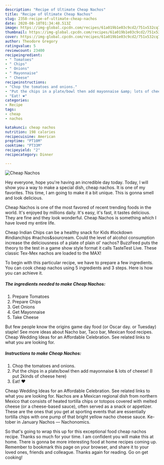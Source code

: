 ```yaml
---
description: "Recipe of Ultimate Cheap Nachos"
title: "Recipe of Ultimate Cheap Nachos"
slug: 2358-recipe-of-ultimate-cheap-nachos
date: 2020-08-18T01:34:48.513Z
image: https://img-global.cpcdn.com/recipes/61a019b1e03c9cd2/751x532cq70/cheap-nachos-recipe-main-photo.jpg
thumbnail: https://img-global.cpcdn.com/recipes/61a019b1e03c9cd2/751x532cq70/cheap-nachos-recipe-main-photo.jpg
cover: https://img-global.cpcdn.com/recipes/61a019b1e03c9cd2/751x532cq70/cheap-nachos-recipe-main-photo.jpg
author: Theodore Gregory
ratingvalue: 5
reviewcount: 23400
recipeingredient:
- " Tomatoes"
- " Chips"
- " Onions"
- " Mayonnaise"
- " Cheese"
recipeinstructions:
- "Chop the tomatoes and onions."
- "Put the chips in a plate/bowl then add mayonnaise &amp; lots of cheese! (I put 2kinds of cheese here)"
- "Eat! ❤️"
categories:
- Recipe
tags:
- cheap
- nachos

katakunci: cheap nachos 
nutrition: 198 calories
recipecuisine: American
preptime: "PT10M"
cooktime: "PT33M"
recipeyield: "2"
recipecategory: Dinner

---
```



![Cheap Nachos](https://img-global.cpcdn.com/recipes/61a019b1e03c9cd2/751x532cq70/cheap-nachos-recipe-main-photo.jpg)

Hey everyone, hope you're having an incredible day today. Today, I will show you a way to make a special dish, cheap nachos. It is one of my favorites. This time, I am going to make it a bit unique. This is gonna smell and look delicious.

Cheap Nachos is one of the most favored of recent trending foods in the world. It's enjoyed by millions daily. It's easy, it's fast, it tastes delicious. They are fine and they look wonderful. Cheap Nachos is something which I have loved my entire life.

Cheap Indian Chips can be a healthy snack for Kids #lockdown #indianchips #nachos&amp;sourcream. Could the level of alcohol consumption increase the deliciousness of a plate of plain ol&#39; nachos? BuzzFeed puts the theory to the test in a game show style format it calls TasteTest Live. These classic Tex-Mex nachos are loaded to the MAX!


To begin with this particular recipe, we have to prepare a few ingredients. You can cook cheap nachos using 5 ingredients and 3 steps. Here is how you can achieve it.

<!--inarticleads1-->

##### The ingredients needed to make Cheap Nachos:

1. Prepare  Tomatoes
1. Prepare  Chips
1. Get  Onions
1. Get  Mayonnaise
1. Take  Cheese


But few people know the origins game day food (or Oscar day. or Tuesday) staple! See more ideas about Nacho bar, Taco bar, Mexican food recipes. Cheap Wedding Ideas for an Affordable Celebration. See related links to what you are looking for. 

<!--inarticleads2-->

##### Instructions to make Cheap Nachos:

1. Chop the tomatoes and onions.
1. Put the chips in a plate/bowl then add mayonnaise &amp; lots of cheese! (I put 2kinds of cheese here)
1. Eat! ❤️


Cheap Wedding Ideas for an Affordable Celebration. See related links to what you are looking for. Nachos are a Mexican regional dish from northern Mexico that consists of heated tortilla chips or totopos covered with melted cheese (or a cheese-based sauce), often served as a snack or appetizer. These are the ones that you get at sporting events that are essentially tortilla chips with one pump of that bright yellow nacho cheese sauce. Ke-tober in January Nachos — Nachonomics. 

So that's going to wrap this up for this exceptional food cheap nachos recipe. Thanks so much for your time. I am confident you will make this at home. There is gonna be more interesting food at home recipes coming up. Remember to bookmark this page on your browser, and share it to your loved ones, friends and colleague. Thanks again for reading. Go on get cooking!
